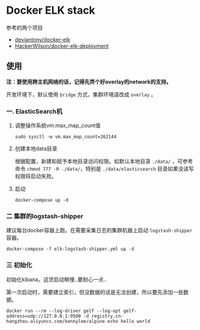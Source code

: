 # Docker ELK stack

参考的两个项目

* [deviantony/docker-elk](https://github.com/deviantony/docker-elk)
* [HackerWilson/docker-elk-deployment](https://github.com/HackerWilson/docker-elk-deployment)

## 使用

**注：要使用跨主机网络的话，记得先弄个好overlay的network的支持。**

开发环境下，默认使用 `bridge` 方式，集群环境请改成 `overlay` 。

### 一. ElasticSearch机

1. 调整操作系统vm.max_map_count值

	```
	sudo sysctl -w vm.max_map_count=262144
	```

2. 创建本地data目录

	根据配置，新建和赋予本地目录访问权限。如默认本地目录 `./data/` ，可参考命令 `chmod 777 -R ./data/`，特别是 `./data/elasticsearch` 目录如果没读写权限将启动失败。
	
3. 启动

	```
	docker-compose up -d
	```

### 二 集群的logstash-shipper

建议每台docker容器上跑，在需要采集日志的集群机器上启动 `logstash-shipper` 容器。

```
docker-compose -f elk-logstash-shipper.yml up -d
```

### 三 初始化

初始化kibana，这货启动稍慢..要耐心一点..
	
第一次启动时，需要建立索引，但没数据的话是无法创建，所以要先添加一些数据。

```
docker run --rm --log-driver gelf --log-opt gelf-address=udp://127.0.0.1:9500 -d registry.cn-hangzhou.aliyuncs.com/kennylee/alpine echo hello world
```

